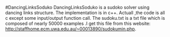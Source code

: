 #DancingLinksSoduko
DancingLinksSoduko is a sudoko solver using dancing links structure. The implementation is in c++. Actuall ,the code is all c except some input/output function call.
The sudoku.txt is a txt file which is composed of nearly 50000 examples .I get this file from this website: http://staffhome.ecm.uwa.edu.au/~00013890/sudokumin.php.
